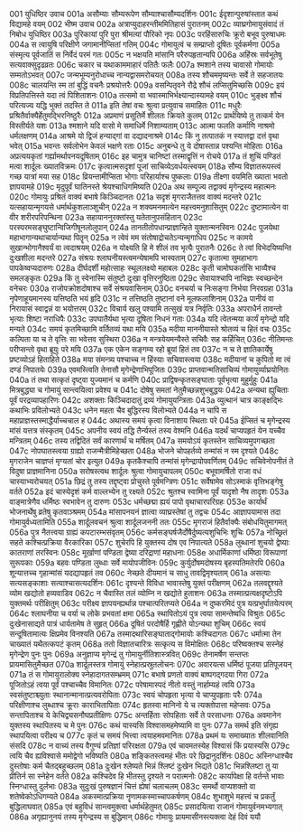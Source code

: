 001  युधिष्ठिर उवाच
001a असौम्याः सौम्यरूपेण सौम्याश्चासौम्यदर्शिनः
001c ईदृशान्पुरुषांस्तात कथं विद्यामहे वयम्
002  भीष्म उवाच
002a अत्राप्युदाहरन्तीममितिहासं पुरातनम्
002c व्याघ्रगोमायुसंवादं तं निबोध युधिष्ठिर
003a पुरिकायां पुरि पुरा श्रीमत्यां पौरिको नृपः
003c परहिंसारुचिः क्रूरो बभूव पुरुषाधमः
004a स त्वायुषि परिक्षीणे जगामानीप्सितां गतिम्
004c गोमायुत्वं च सम्प्राप्तो दूषितः पूर्वकर्मणा
005a संस्मृत्य पूर्वजातिं स निर्वेदं परमं गतः
005c न भक्षयति मांसानि परैरुपहृतान्यपि
006a अहिंस्रः सर्वभूतेषु सत्यवाक्सुदृढव्रतः
006c चकार च यथाकाममाहारं पतितैः फलैः
007a श्मशाने तस्य चावासो गोमायोः सम्मतोऽभवत्
007c जन्मभूम्यनुरोधाच्च नान्यद्वासमरोचयत्
008a तस्य शौचममृष्यन्तः सर्वे ते सहजातयः
008c चालयन्ति स्म तां बुद्धिं वचनैः प्रश्रयोत्तरैः
009a वसन्पितृवने रौद्रे शौचं लप्सितुमिच्छसि
009c इयं विप्रतिपत्तिस्ते यदा त्वं पिशिताशनः
010a तत्समो वा भवास्माभिर्भक्ष्यान्दास्यामहे वयम्
010c भुङ्क्ष्व शौचं परित्यज्य यद्धि भुक्तं तदस्ति ते
011a इति तेषां वचः श्रुत्वा प्रत्युवाच समाहितः
011c मधुरैः प्रश्रितैर्वाक्यैर्हेतुमद्भिरनिष्ठुरैः
012a अप्रमाणं प्रसूतिर्मे शीलतः क्रियते कुलम्
012c प्रार्थयिष्ये तु तत्कर्म येन विस्तीर्यते यशः
013a श्मशाने यदि वासो मे समाधिर्मे निशाम्यताम्
013c आत्मा फलति कर्माणि नाश्रमो धर्मलक्षणम्
014a आश्रमे यो द्विजं हन्याद्गां वा दद्यादनाश्रमे
014c किं नु तत्पातकं न स्यात्तद्वा दत्तं वृथा भवेत्
015a भवन्तः सर्वलोभेन केवलं भक्षणे रताः
015c अनुबन्धे तु ये दोषास्तान्न पश्यन्ति मोहिताः
016a अप्रत्ययकृतां गर्ह्यामर्थापनयदूषिताम्
016c इह चामुत्र चानिष्टां तस्माद्वृत्तिं न रोचये
017a तं शुचिं पण्डितं मत्वा शार्दूलः ख्यातविक्रमः
017c कृत्वात्मसदृशां पूजां साचिव्येऽवर्धयत्स्वयम्
018a सौम्य विज्ञातरूपस्त्वं गच्छ यात्रां मया सह
018c व्रियन्तामीप्सिता भोगाः परिहार्याश्च पुष्कलाः
019a तीक्ष्णा वयमिति ख्याता भवतो ज्ञापयामहे
019c मृदुपूर्वं घातिनस्ते श्रेयश्चाधिगमिष्यति
020a अथ सम्पूज्य तद्वाक्यं मृगेन्द्रस्य महात्मनः
020c गोमायुः प्रश्रितं वाक्यं बभाषे किञ्चिदानतः
021a सदृशं मृगराजैतत्तव वाक्यं मदन्तरे
021c यत्सहायान्मृगयसे धर्मार्थकुशलाञ्शुचीन्
022a न शक्यमनमात्येन महत्त्वमनुशासितुम्
022c दुष्टामात्येन वा वीर शरीरपरिपन्थिना
023a सहायाननुरक्तांस्तु यतेतानुपसंहितान्
023c परस्परमसङ्घुष्टान्विजिगीषूनलोलुपान्
024a तानतीतोपधान्प्राज्ञान्हिते युक्तान्मनस्विनः
024c पूजयेथा महाभागान्यथाचार्यान्यथा पितॄन्
025a न त्वेवं मम संतोषाद्रोचतेऽन्यन्मृगाधिप
025c न कामये सुखान्भोगानैश्वर्यं वा त्वदाश्रयम्
026a न योक्ष्यति हि मे शीलं तव भृत्यैः पुरातनैः
026c ते त्वां विभेदयिष्यन्ति दुःखशीला मदन्तरे
027a संश्रयः श्लाघनीयस्त्वमन्येषामपि भास्वताम्
027c कृतात्मा सुमहाभागः पापकेष्वप्यदारुणः
028a दीर्घदर्शी महोत्साहः स्थूललक्ष्यो महाबलः
028c कृती चामोघकर्तासि भाव्यैश्च समलङ्कृतः
029a किं तु स्वेनास्मि संतुष्टो दुःखा वृत्तिरनुष्ठिता
029c सेवायाश्चापि नाभिज्ञः स्वच्छन्देन वनेचरः
030a राजोपक्रोशदोषाश्च सर्वे संश्रयवासिनाम्
030c वनचर्या च निःसङ्गा निर्भया निरवग्रहा
031a नृपेणाहूयमानस्य यत्तिष्ठति भयं हृदि
031c न तत्तिष्ठति तुष्टानां वने मूलफलाशिनाम्
032a पानीयं वा निरायासं स्वाद्वन्नं वा भयोत्तरम्
032c विचार्य खलु पश्यामि तत्सुखं यत्र निर्वृतिः
033a अपराधैर्न तावन्तो भृत्याः शिष्टा नराधिपैः
033c उपघातैर्यथा भृत्या दूषिता निधनं गताः
034a यदि त्वेतन्मया कार्यं मृगेन्द्रो यदि मन्यते
034c समयं कृतमिच्छामि वर्तितव्यं यथा मयि
035a मदीया माननीयास्ते श्रोतव्यं च हितं वचः
035c कल्पिता या च ते वृत्तिः सा भवेत्तव सुस्थिरा
036a न मन्त्रयेयमन्यैस्ते सचिवैः सह कर्हिचित्
036c नीतिमन्तः परीप्सन्तो वृथा ब्रूयुः परे मयि
037a एक एकेन सङ्गम्य रहो ब्रूयां हितं तव
037c न च ते ज्ञातिकार्येषु प्रष्टव्योऽहं हिताहिते
038a मया संमन्त्र्य पश्चाच्च न हिंस्याः सचिवास्त्वया
038c मदीयानां च कुपितो मा त्वं दण्डं निपातयेः
039a एवमस्त्विति तेनासौ मृगेन्द्रेणाभिपूजितः
039c प्राप्तवान्मतिसाचिव्यं गोमायुर्व्याघ्रयोनितः
040a तं तथा सत्कृतं दृष्ट्वा युज्यमानं च कर्मणि
040c प्राद्विषन्कृतसङ्घाताः पूर्वभृत्या मुहुर्मुहुः
041a मित्रबुद्ध्या च गोमायुं सान्त्वयित्वा प्रवेश्य च
041c दोषेषु समतां नेतुमैच्छन्नशुभबुद्धयः
042a अन्यथा ह्युचिताः पूर्वं परद्रव्यापहारिणः
042c अशक्ताः किञ्चिदादातुं द्रव्यं गोमायुयन्त्रिताः
043a व्युत्थानं चात्र काङ्क्षद्भिः कथाभिः प्रविलोभ्यते
043c धनेन महता चैव बुद्धिरस्य विलोभ्यते
044a न चापि स महाप्राज्ञस्तस्माद्धैर्याच्चचाल ह
044c अथास्य समयं कृत्वा विनाशाय स्थिताः परे
045a ईप्सितं च मृगेन्द्रस्य मांसं यत्तत्र संस्कृतम्
045c अपनीय स्वयं तद्धि तैर्न्यस्तं तस्य वेश्मनि
046a यदर्थं चाप्यपहृतं येन यच्चैव मन्त्रितम्
046c तस्य तद्विदितं सर्वं कारणार्थं च मर्षितम्
047a समयोऽयं कृतस्तेन साचिव्यमुपगच्छता
047c नोपघातस्त्वया ग्राह्यो राजन्मैत्रीमिहेच्छता
048a भोजने चोपहर्तव्ये तन्मांसं न स्म दृश्यते
048c मृगराजेन चाज्ञप्तं मृग्यतां चोर इत्युत
049a कृतकैश्चापि तन्मांसं मृगेन्द्रायोपवर्णितम्
049c सचिवेनोपनीतं ते विदुषा प्राज्ञमानिना
050a सरोषस्त्वथ शार्दूलः श्रुत्वा गोमायुचापलम्
050c बभूवामर्षितो राजा वधं चास्याभ्यरोचयत्
051a छिद्रं तु तस्य तद्दृष्ट्वा प्रोचुस्ते पूर्वमन्त्रिणः
051c सर्वेषामेव सोऽस्माकं वृत्तिभङ्गेषु वर्तते
052a इदं चास्येदृशं कर्म वाल्लभ्येन तु रक्ष्यते
052c श्रुतश्च स्वामिना पूर्वं यादृशो नैष तादृशः
053a वाङ्मात्रेणैव धर्मिष्ठः स्वभावेन तु दारुणः
053c धर्मच्छद्मा ह्ययं पापो वृथाचारपरिग्रहः
053e कार्यार्थं भोजनार्थेषु व्रतेषु कृतवाञ्श्रमम्
054a मांसापनयनं ज्ञात्वा व्याघ्रस्तेषां तु तद्वचः
054c आज्ञापयामास तदा गोमायुर्वध्यतामिति
055a शार्दूलवचनं श्रुत्वा शार्दूलजननी ततः
055c मृगराजं हितैर्वाक्यैः संबोधयितुमागमत्
056a पुत्र नैतत्त्वया ग्राह्यं कपटारम्भसंवृतम्
056c कर्मसङ्घर्षजैर्दोषैर्दुष्यत्यशुचिभिः शुचिः
057a नोच्छ्रितं सहते कश्चित्प्रक्रिया वैरकारिका
057c शुचेरपि हि युक्तस्य दोष एव निपात्यते
058a लुब्धानां शुचयो द्वेष्याः कातराणां तरस्विनः
058c मूर्खाणां पण्डिता द्वेष्या दरिद्राणां महाधनाः
058e अधार्मिकाणां धर्मिष्ठा विरूपाणां सुरूपकाः
059a बहवः पण्डिता लुब्धाः सर्वे मायोपजीविनः
059c कुर्युर्दोषमदोषस्य बृहस्पतिमतेरपि
060a शून्यात्तच्च गृहान्मांसं यदद्यापहृतं तव
060c नेच्छते दीयमानं च साधु तावद्विमृश्यताम्
061a असत्याः सत्यसङ्काशाः सत्याश्चासत्यदर्शिनः
061c दृश्यन्ते विविधा भावास्तेषु युक्तं परीक्षणम्
062a तलवद्दृश्यते व्योम खद्योतो हव्यवाडिव
062c न चैवास्ति तलं व्योम्नि न खद्योते हुताशनः
063a तस्मात्प्रत्यक्षदृष्टोऽपि युक्तमर्थः परीक्षितुम्
063c परीक्ष्य ज्ञापयन्ह्यर्थान्न पश्चात्परितप्यते
064a न दुष्करमिदं पुत्र यत्प्रभुर्घातयेत्परम्
064c श्लाघनीया च वर्या च लोके प्रभवतां क्षमा
065a स्थापितोऽयं पुत्र त्वया सामन्तेष्वधि विश्रुतः
065c दुःखेनासाद्यते पात्रं धार्यतामेष ते सुहृत्
066a दूषितं परदोषैर्हि गृह्णीते योऽन्यथा शुचिम्
066c स्वयं सन्दूषितामात्यः क्षिप्रमेव विनश्यति
067a तस्मादथारिसङ्घाताद्गोमायोः कश्चिदागतः
067c धर्मात्मा तेन चाख्यातं यथैतत्कपटं कृतम्
068a ततो विज्ञातचारित्रः सत्कृत्य स विमोक्षितः
068c परिष्वक्तश्च सस्नेहं मृगेन्द्रेण पुनः पुनः
069a अनुज्ञाप्य मृगेन्द्रं तु गोमायुर्नीतिशास्त्रवित्
069c तेनामर्षेण सन्तप्तः प्रायमासितुमैच्छत
070a शार्दूलस्तत्र गोमायुं स्नेहात्प्रस्रुतलोचनः
070c अवारयत्स धर्मिष्ठं पूजया प्रतिपूजयन्
071a तं स गोमायुरालोक्य स्नेहादागतसम्भ्रमम्
071c बभाषे प्रणतो वाक्यं बाष्पगद्गदया गिरा
072a पूजितोऽहं त्वया पूर्वं पश्चाच्चैव विमानितः
072c परेषामास्पदं नीतो वस्तुं नार्हाम्यहं त्वयि
073a स्वसंतुष्टाश्च्युताः स्थानान्मानात्प्रत्यवरोपिताः
073c स्वयं चोपहृता भृत्या ये चाप्युपहृताः परैः
074a परिक्षीणाश्च लुब्धाश्च क्रूराः काराभितापिताः
074c हृतस्वा मानिनो ये च त्यक्तोपात्ता महेप्सवः
075a सन्तापिताश्च ये केचिद्व्यसनौघप्रतीक्षिणः
075c अन्तर्हिताः सोपहिताः सर्वे ते परसाधनाः
076a अवमानेन युक्तस्य स्थापितस्य च मे पुनः
076c कथं यास्यसि विश्वासमहमेष्यामि वा पुनः
077a समर्थ इति संगृह्य स्थापयित्वा परीक्ष्य च
077c कृतं च समयं भित्त्वा त्वयाहमवमानितः
078a प्रथमं यः समाख्यातः शीलवानिति संसदि
078c न वाच्यं तस्य वैगुण्यं प्रतिज्ञां परिरक्षता
079a एवं चावमतस्येह विश्वासं किं प्रयास्यसि
079c त्वयि चैव ह्यविश्वासे ममोद्वेगो भविष्यति
080a शङ्कितस्त्वमहं भीतः परे छिद्रानुदर्शिनः
080c अस्निग्धाश्चैव दुस्तोषाः कर्म चैतद्बहुच्छलम्
081a दुःखेन श्लेष्यते भिन्नं श्लिष्टं दुःखेन भिद्यते
081c भिन्नश्लिष्टा तु या प्रीतिर्न सा स्नेहेन वर्तते
082a कश्चिदेव हि भीतस्तु दृश्यते न परात्मनोः
082c कार्यापेक्षा हि वर्तन्ते भावाः स्निग्धास्तु दुर्लभाः
083a सुदुःखं पुरुषज्ञानं चित्तं ह्येषां चलाचलम्
083c समर्थो वाप्यशक्तो वा शतेष्वेकोऽधिगम्यते
084a अकस्मात्प्रक्रिया नॄणामकस्माच्चापकर्षणम्
084c शुभाशुभे महत्त्वं च प्रकर्तुं बुद्धिलाघवात्
085a एवं बहुविधं सान्त्वमुक्त्वा धर्मार्थहेतुमत्
085c प्रसादयित्वा राजानं गोमायुर्वनमभ्यगात्
086a अगृह्यानुनयं तस्य मृगेन्द्रस्य स बुद्धिमान्
086c गोमायुः प्रायमासीनस्त्यक्त्वा देहं दिवं ययौ

